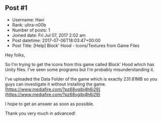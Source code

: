 ## Post #1
- Username: Havi
- Rank: ultra-n00b
- Number of posts: 1
- Joined date: Fri Jul 07, 2017 2:02 am
- Post datetime: 2017-07-06T18:03:47+00:00
- Post Title: [Help] Block' Hood - Icons/Textures from Game Files

Hey folks,

So I'm trying to get the icons from this game called Block' Hood which has Unity files. I've seen some programs but I'm probably misunderstanding it.

I've uploaded the Data Folder of the game which is exactly 231.81MB so you guys can investigate it without installing the game.
[https://www.mediafire.com/?pz68vgibj4h6j29](https://www.mediafire.com/?pz68vgibj4h6j29)

I hope to get an answer as soon as possible.

Thank you very much in advanced!
